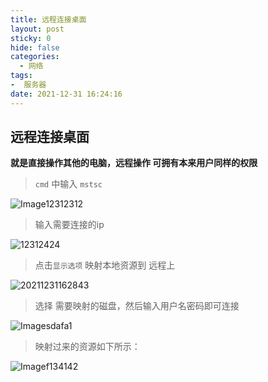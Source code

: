 ```yaml
---
title: 远程连接桌面
layout: post
sticky: 0
hide: false
categories:
  - 网络
tags:
-  服务器
date: 2021-12-31 16:24:16
---
```


## 远程连接桌面

**就是直接操作其他的电脑，远程操作 可拥有本来用户同样的权限**

>  `cmd`  中输入 `mstsc`

![Image12312312](https://cdn.bazijun.top/img/Image12312312.png)


> 输入需要连接的ip

![12312424](https://cdn.bazijun.top/img/12312424.png)


> 点击`显示选项` 映射本地资源到 远程上

![20211231162843](https://cdn.bazijun.top/img/20211231162843.png)


> 选择 需要映射的磁盘，然后输入用户名密码即可连接

![Imagesdafa1](https://cdn.bazijun.top/img/Imagesdafa1.png)


> 映射过来的资源如下所示：

![Imagef134142](https://cdn.bazijun.top/img/Imagef134142.png)
